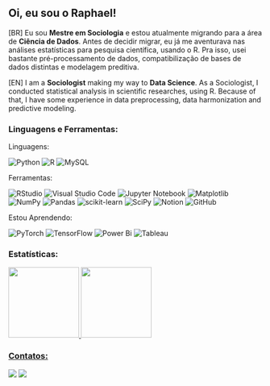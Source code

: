 ## Oi, eu sou o Raphael!

[BR] Eu sou **Mestre em Sociologia** e estou atualmente migrando para a área de **Ciência de Dados**. Antes de decidir migrar, eu já me aventurava nas análises estatísticas para pesquisa científica, usando o R. Pra isso, usei bastante pré-processamento de dados, compatibilização de bases de dados distintas e modelagem preditiva.

[EN] I am a **Sociologist** making my way to **Data Science**. As a Sociologist, I conducted statistical analysis in scientific researches, using R. Because of that, I have some experience in data preprocessing, data harmonization and predictive modeling.

### Linguagens e Ferramentas:

Linguagens:


![Python](https://img.shields.io/badge/python-3670A0?style=for-the-badge&logo=python&logoColor=ffdd54)
![R](https://img.shields.io/badge/R-276DC3?style=for-the-badge&logo=r&logoColor=white)
![MySQL](https://img.shields.io/badge/mysql-4479A1.svg?style=for-the-badge&logo=mysql&logoColor=white)

Ferramentas:

![RStudio](https://img.shields.io/badge/RStudio-4285F4?style=for-the-badge&logo=rstudio&logoColor=white)
![Visual Studio Code](https://img.shields.io/badge/Visual%20Studio%20Code-0078d7.svg?style=for-the-badge&logo=visual-studio-code&logoColor=white)
![Jupyter Notebook](https://img.shields.io/badge/jupyter-%23FA0F00.svg?style=for-the-badge&logo=jupyter&logoColor=white)
![Matplotlib](https://img.shields.io/badge/Matplotlib-%23ffffff.svg?style=for-the-badge&logo=Matplotlib&logoColor=black)
![NumPy](https://img.shields.io/badge/numpy-%23013243.svg?style=for-the-badge&logo=numpy&logoColor=white)
![Pandas](https://img.shields.io/badge/pandas-%23150458.svg?style=for-the-badge&logo=pandas&logoColor=white)
![scikit-learn](https://img.shields.io/badge/scikit--learn-%23F7931E.svg?style=for-the-badge&logo=scikit-learn&logoColor=white)
![SciPy](https://img.shields.io/badge/SciPy-%230C55A5.svg?style=for-the-badge&logo=scipy&logoColor=%white)
![Notion](https://img.shields.io/badge/Notion-%23000000.svg?style=for-the-badge&logo=notion&logoColor=white)
![GitHub](https://img.shields.io/badge/github-%23121011.svg?style=for-the-badge&logo=github&logoColor=white)


Estou Aprendendo:

![PyTorch](https://img.shields.io/badge/PyTorch-%23EE4C2C.svg?style=for-the-badge&logo=PyTorch&logoColor=white)
![TensorFlow](https://img.shields.io/badge/TensorFlow-%23FF6F00.svg?style=for-the-badge&logo=TensorFlow&logoColor=white)
![Power Bi](https://img.shields.io/badge/power_bi-F2C811?style=for-the-badge&logo=powerbi&logoColor=black)
![Tableau](https://img.shields.io/badge/Tableau-E97627?style=for-the-badge&logo=Tableau&logoColor=white)

          
### Estatísticas:
<div>
<a href="https://github.com/RaphaelMagalhaes">
<img loading="lazy" height="140em" src="https://github-readme-stats.vercel.app/api/top-langs/?username=RaphaelMagalhaes&layout=compact&langs_count=7&theme=dark"/>
<img loading="lazy" height="140em" src="https://github-readme-stats.vercel.app/api?username=RaphaelMagalhaes&show_icons=true&theme=dark&include_all_commits=true&count_private=true"/>
</div>


### Contatos:

<div>
<a href = "mailto:raphaelcutrim@gmail.com"><img loading="lazy" src="https://img.shields.io/badge/Gmail-D14836?style=for-the-badge&logo=gmail&logoColor=white" target="_blank"></a>
<a href="https://www.linkedin.com/in/raphaeldemagalhaes" target="_blank"><img loading="lazy" src="https://img.shields.io/badge/-LinkedIn-%230077B5?style=for-the-badge&logo=linkedin&logoColor=white" target="_blank"></a>   
</div>
